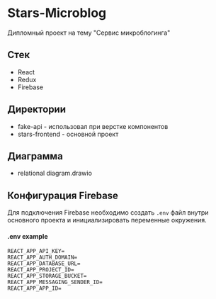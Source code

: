 # Stars-Microblog

Дипломный проект на тему "Сервис микроблогинга"

## Стек

* React
* Redux
* Firebase

## Директории

*  fake-api - иcпользовал при верстке компонентов
*  stars-frontend - основной проект

## Диаграмма

* relational diagram.drawio

## Конфигурация Firebase

Для подключения Firebase необходимо создать `.env` файл внутри основного проекта и инициализировать переменные окружения.
#### .env example
```dosini
REACT_APP_API_KEY=
REACT_APP_AUTH_DOMAIN=
REACT_APP_DATABASE_URL=
REACT_APP_PROJECT_ID=
REACT_APP_STORAGE_BUCKET=
REACT_APP_MESSAGING_SENDER_ID=
REACT_APP_APP_ID=
```
